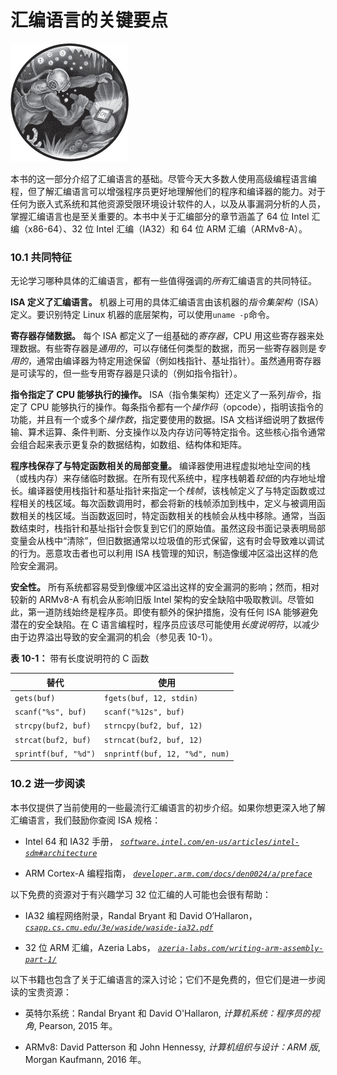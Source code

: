 # **汇编语言的关键要点**

![image](img/common.jpg)

本书的这一部分介绍了汇编语言的基础。尽管今天大多数人使用高级编程语言编程，但了解汇编语言可以增强程序员更好地理解他们的程序和编译器的能力。对于任何为嵌入式系统和其他资源受限环境设计软件的人，以及从事漏洞分析的人员，掌握汇编语言也是至关重要的。本书中关于汇编部分的章节涵盖了 64 位 Intel 汇编（x86-64）、32 位 Intel 汇编（IA32）和 64 位 ARM 汇编（ARMv8-A）。

### 10.1 共同特征

无论学习哪种具体的汇编语言，都有一些值得强调的*所有*汇编语言的共同特征。

**ISA 定义了汇编语言。** 机器上可用的具体汇编语言由该机器的*指令集架构*（ISA）定义。要识别特定 Linux 机器的底层架构，可以使用`uname -p`命令。

**寄存器存储数据。** 每个 ISA 都定义了一组基础的*寄存器*，CPU 用这些寄存器来处理数据。有些寄存器是*通用的*，可以存储任何类型的数据，而另一些寄存器则是*专用的*，通常由编译器为特定用途保留（例如栈指针、基址指针）。虽然通用寄存器是可读写的，但一些专用寄存器是只读的（例如指令指针）。

**指令指定了 CPU 能够执行的操作。** ISA（指令集架构）还定义了一系列*指令*，指定了 CPU 能够执行的操作。每条指令都有一个*操作码*（opcode），指明该指令的功能，并且有一个或多个*操作数*，指定要使用的数据。ISA 文档详细说明了数据传输、算术运算、条件判断、分支操作以及内存访问等特定指令。这些核心指令通常会组合起来表示更复杂的数据结构，如数组、结构体和矩阵。

**程序栈保存了与特定函数相关的局部变量。** 编译器使用进程虚拟地址空间的栈（或栈内存）来存储临时数据。在所有现代系统中，程序栈朝着*较低*的内存地址增长。编译器使用栈指针和基址指针来指定一个*栈帧*，该栈帧定义了与特定函数或过程相关的栈区域。每次函数调用时，都会将新的栈帧添加到栈中，定义与被调用函数相关的栈区域。当函数返回时，特定函数相关的栈帧会从栈中移除。通常，当函数结束时，栈指针和基址指针会恢复到它们的原始值。虽然这段书面记录表明局部变量会从栈中“清除”，但旧数据通常以垃圾值的形式保留，这有时会导致难以调试的行为。恶意攻击者也可以利用 ISA 栈管理的知识，制造像缓冲区溢出这样的危险安全漏洞。

**安全性。** 所有系统都容易受到像缓冲区溢出这样的安全漏洞的影响；然而，相对较新的 ARMv8-A 有机会从影响旧版 Intel 架构的安全缺陷中吸取教训。尽管如此，第一道防线始终是程序员。即使有额外的保护措施，没有任何 ISA 能够避免潜在的安全缺陷。在 C 语言编程时，程序员应该尽可能使用*长度说明符*，以减少由于边界溢出导致的安全漏洞的机会（参见表 10-1）。

**表 10-1：** 带有长度说明符的 C 函数

| **替代** | **使用** |
| --- | --- |
| `gets(buf)` | `fgets(buf, 12, stdin)` |
| `scanf("%s", buf)` | `scanf("%12s", buf)` |
| `strcpy(buf2, buf)` | `strncpy(buf2, buf, 12)` |
| `strcat(buf2, buf)` | `strncat(buf2, buf, 12)` |
| `sprintf(buf, "%d")` | `snprintf(buf, 12, "%d", num)` |

### 10.2 进一步阅读

本书仅提供了当前使用的一些最流行汇编语言的初步介绍。如果你想更深入地了解汇编语言，我们鼓励你查阅 ISA 规格：

+   Intel 64 和 IA32 手册， *[`software.intel.com/en-us/articles/intel-sdm#architecture`](https://software.intel.com/en-us/articles/intel-sdm#architecture)*

+   ARM Cortex-A 编程指南， *[`developer.arm.com/docs/den0024/a/preface`](https://developer.arm.com/docs/den0024/a/preface)*

以下免费的资源对于有兴趣学习 32 位汇编的人可能也会很有帮助：

+   IA32 编程网络附录，Randal Bryant 和 David O’Hallaron， *[`csapp.cs.cmu.edu/3e/waside/waside-ia32.pdf`](http://csapp.cs.cmu.edu/3e/waside/waside-ia32.pdf)*

+   32 位 ARM 汇编，Azeria Labs， *[`azeria-labs.com/writing-arm-assembly-part-1/`](https://azeria-labs.com/writing-arm-assembly-part-1/)*

以下书籍也包含了关于汇编语言的深入讨论；它们不是免费的，但它们是进一步阅读的宝贵资源：

+   英特尔系统：Randal Bryant 和 David O'Hallaron, *计算机系统：程序员的视角*, Pearson, 2015 年。

+   ARMv8: David Patterson 和 John Hennessy, *计算机组织与设计：ARM 版*, Morgan Kaufmann, 2016 年。
